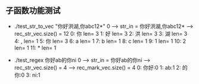 ## 子函数功能测试

* ./test_str_to_vec "你好洪湖,你abc12*" 0
--> str_in = 你好洪湖,你abc12*
--> rec_str_vec.size() = 12
0: 你 len= 3
1: 好 len= 3
2: 洪 len= 3
3: 湖 len= 3
4: , len= 1
5: 你 len= 3
6: a len= 1
7: b len= 1
8: c len= 1
9: 1 len= 1
10: 2 len= 1
11: * len= 1

* ./test_regex 你好ab的你ni 0
--> str_in = 你好ab的你ni
--> rec_str_vec.size() = 4
--> rec_mark_vec.size() = 4
0: 你好:0
1: ab:1
2: 的你:0
3: ni:1











